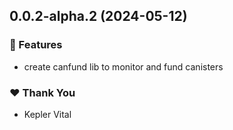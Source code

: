 ## 0.0.2-alpha.2 (2024-05-12)


### 🚀 Features

- create canfund lib to monitor and fund canisters


### ❤️  Thank You

- Kepler Vital
